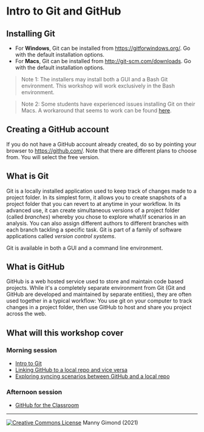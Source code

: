 # Intro to Git and GitHub


## Installing Git

* For **Windows**, Git can be installed from https://gitforwindows.org/. Go with the default installation  options. 
* For **Macs**, Git can be installed from  http://git-scm.com/downloads. Go with the default installation options. 

> Note 1: The  installers may install both a GUI and a Bash Git environment. This workshop will work exclusively in the Bash environment.

> Note 2: Some students have experienced issues installing Git on their Macs. A workaround that seems to work can be found [here](git_mac_issue.md).

## Creating a GitHub account

If you do not have a GitHub account already created, do so by pointing your browser to https://github.com/. Note that there are different plans to choose from. You will select the free version.

## What is Git

Git is a locally installed application used to keep track of changes made to a project folder. In its simplest form,  it allows you to create snapshots of a project folder that you can revert to at anytime in your workflow. In its advanced use, it can create simultaneous versions of a project folder (called *branches*) whereby you chose to explore what/if scenarios in an analysis. You can also assign different authors to different branches with each branch tackling a specific task.  Git is part of a family of software applications called *version control systems*.

Git is available in both a GUI and a command line environment.

## What is GitHub

GitHub is a web hosted service  used to store and maintain code based projects. While it's a completely separate environment from Git (Git and GitHub are developed and maintained by separate entities), they are often used together in a typical workflow: You use git on your computer to track changes in a project folder, then use GitHub to host and share you project across the web.

## What will this workshop cover

### Morning session

* [Intro to Git](git.html)
* [Linking GitHub to  a local repo and vice versa ](github_setup.html)
* [Exploring syncing scenarios between GitHub and  a local repo ](git_and_github.html)

### Afternoon session

* [GitHub for the Classroom](github_classroom.html)

<div class="footer">
<hr/>
<a rel="license" href="https://creativecommons.org/licenses/by-nc/4.0/"><img alt="Creative Commons License" style="border-width:0" src="https://i.creativecommons.org/l/by-nc/4.0/80x15.png" /></a>  Manny Gimond (2021)
</br>

